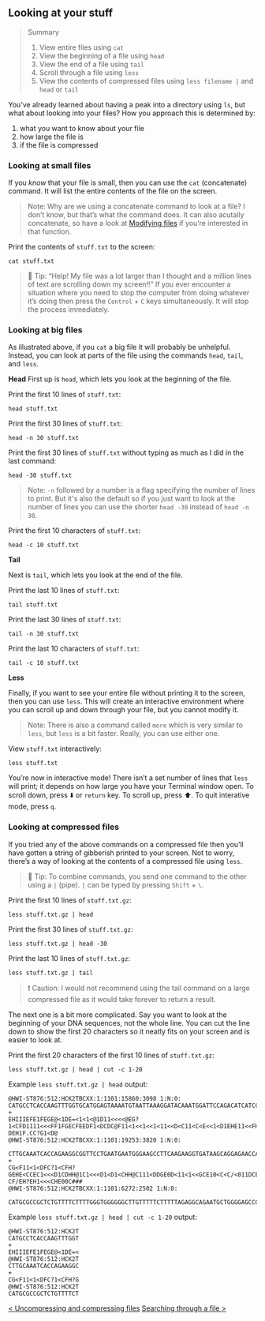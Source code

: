 ## Looking at your stuff

> Summary
> 1. View entire files using `cat`
> 2. View the beginning of a file using `head`
> 3. View the end of a file using `tail`
> 4. Scroll through a file using `less`
> 5. View the contents of compressed files using `less filename |` and `head` or `tail`

You’ve already learned about having a peak into a directory using `ls`, but what about looking into your files? How you approach this is determined by: 
1. what you want to know about your file
2. how large the file is
3. if the file is compressed

### Looking at small files
If you *know* that your file is small, then you can use the `cat` (concatenate) command. It will list the entire contents of the file on the screen.

> Note: Why are we using a concatenate command to look at a file? I don’t know, but that’s what the command does. It can also acutally concatenate, so have a look at [Modifying files](modifying.html) if you’re interested in that function.

Print the contents of `stuff.txt` to the screen:
```
cat stuff.txt
```

> :beers: Tip: “Help! My file was a lot larger than I thought and a million lines of text are scrolling down my screen!!” If you ever encounter a situation where you need to stop the computer from doing whatever it’s doing then press the `Control` + `C` keys simultaneously. It will stop the process immediately.
 
### Looking at big files
As illustrated above, if you `cat` a big file it will probably be unhelpful. Instead, you can look at parts of the file using the commands `head`, `tail`, and `less`.

**Head**
First up is `head`, which lets you look at the beginning of the file.

Print the first 10 lines of `stuff.txt`:
```
head stuff.txt
```

Print the first 30 lines of `stuff.txt`:
```
head -n 30 stuff.txt
```

Print the first 30 lines of `stuff.txt` without typing as much as I did in the last command:
```
head -30 stuff.txt
```
> Note: `-n` followed by a number is a flag specifying the number of lines to print. But it's also the default so if you just want to look at the number of lines you can use the shorter `head -30` instead of `head -n 30`.

Print the first 10 characters of `stuff.txt`:
```
head -c 10 stuff.txt
```

**Tail**

Next is `tail`, which lets you look at the end of the file.

Print the last 10 lines of `stuff.txt`:
```
tail stuff.txt
```

Print the last 30 lines of `stuff.txt`:
```
tail -n 30 stuff.txt
```

Print the last 10 characters of `stuff.txt`:
```
tail -c 10 stuff.txt
```

**Less**

Finally, if you want to see your entire file without printing it to the screen, then you can use `less`. This will create an interactive environment where you can scroll up and down through your file, but you cannot modify it. 

> Note: There is also a command called `more` which is very similar to `less`, but `less` is a bit faster. Really, you can use either one.

View `stuff.txt` interactively:
```
less stuff.txt
```

You’re now in interactive mode! There isn’t a set number of lines that `less` will print; it depends on how large you have your Terminal window open. To scroll down, press :arrow_down: or `return` key. To scroll up, press :arrow_up:. To quit interative mode, press `q`.

### Looking at compressed files

If you tried any of the above commands on a compressed file then you’ll have gotten a string of gibberish printed to your screen. Not to worry, there’s a way of looking at the contents of a compressed file using `less`.

> :beers: Tip: To combine commands, you send one command to the other using a `|` (pipe). `|` can be typed by pressing `Shift` + `\`.

Print the first 10 lines of `stuff.txt.gz`:
```
less stuff.txt.gz | head
```

Print the first 30 lines of `stuff.txt.gz`:
```
less stuff.txt.gz | head -30
```

Print the last 10 lines of `stuff.txt.gz`:
```
less stuff.txt.gz | tail
```

> :heavy_exclamation_mark: Caution: I would not recommend using the tail command on a large compressed file as it would take forever to return a result.

The next one is a bit more complicated. Say you want to look at the beginning of your DNA sequences, not the whole line. You can cut the line down to show the first 20 characters so it neatly fits on your screen and is easier to look at.

Print the first 20 characters of the first 10 lines of `stuff.txt.gz`:
```
less stuff.txt.gz | head | cut -c 1-20
```

Example `less stuff.txt.gz | head` output:
```
@HWI-ST876:512:HCK2TBCXX:1:1101:15860:3098 1:N:0:
CATGCCTCACCAAGTTTGGTGCATGGAGTAAAATGTAATTAAAGGATACAAATGGATTCCAGACATCATCCAGCAGAGATGGTTGTGTATATGTTCCATGGTTAGGTGTAACCTTTGCTAGAAGAACAACTAGTTGCGTACCCAGA
+
EHIIIEFE1FEGE@<1DE=<1<1<@1D11<<<<@EG?1<CFD1111<<<FF1FGECFEEDF1<DCDC@F11<1<<1<<1<11<<D<C11<C<E<<1<D1EHE11<<FHCF1G1<1C1<111<CFC@11<GH?DEH1F.CC?G1<D@
@HWI-ST876:512:HCK2TBCXX:1:1101:19253:3820 1:N:0:
	CTTGCAAATCACCAGAAGGCGGTTCCTGAATGAATGGGAAGCCTTCAAGAAGGTGATAAGCAGGAGAACCATACGAAGGCGCATAACGATACCACTGACCCTCAGCAATCTTAAACTTCTTAGACGAATCACCAGAACGGAAAACA
+
CG<F11<1<DFC?1<CFH?GEHE<CCEC1<<<D1CDHH@1C1<<<D1<D1<CHH@C111<DDGE0D<11<1<<GCE10<C<C/<011DCE@/<C1<<GG1D11<1F1C<11DC1<C11<<C<D@?CF/EH?EH1<<<CHE00C###
@HWI-ST876:512:HCK2TBCXX:1:1101:6272:2502 1:N:0:
	CATGCGCCGCTCTGTTTTCTTTTGGGTGGGGGGCTTGTTTTTCTTTTTAGAGGCAGAATGCTGGGGAGCCGGTCCATACCGTGGATTATAAACCGGCTCCTCAGCATTCTGATTGGCTGCAAGCCATGTTATAACCACTGAAAGTT
```

Example `less stuff.txt.gz | head | cut -c 1-20` output:
```
@HWI-ST876:512:HCK2T
CATGCCTCACCAAGTTTGGT
+
EHIIIEFE1FEGE@<1DE=<
@HWI-ST876:512:HCK2T
CTTGCAAATCACCAGAAGGC
+
CG<F11<1<DFC?1<CFH?G
@HWI-ST876:512:HCK2T
CATGCGCCGCTCTGTTTTCT
```

[\< Uncompressing and compressing files](uncompressing.html)   [Searching through a file \>](searching.html)
